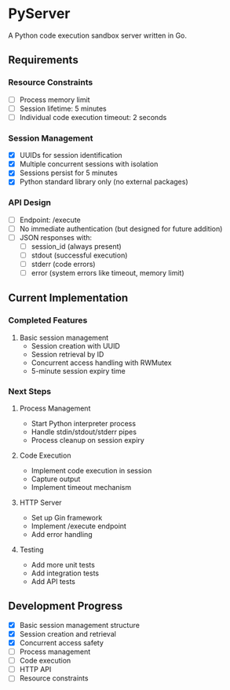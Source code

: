 # PyServer

A Python code execution sandbox server written in Go.

## Requirements

### Resource Constraints
- [ ] Process memory limit
- [ ] Session lifetime: 5 minutes
- [ ] Individual code execution timeout: 2 seconds

### Session Management
- [x] UUIDs for session identification
- [x] Multiple concurrent sessions with isolation
- [x] Sessions persist for 5 minutes
- [x] Python standard library only (no external packages)

### API Design
- [ ] Endpoint: /execute
- [ ] No immediate authentication (but designed for future addition)
- [ ] JSON responses with:
  - [ ] session_id (always present)
  - [ ] stdout (successful execution)
  - [ ] stderr (code errors)
  - [ ] error (system errors like timeout, memory limit)

## Current Implementation

### Completed Features
1. Basic session management
   - Session creation with UUID
   - Session retrieval by ID
   - Concurrent access handling with RWMutex
   - 5-minute session expiry time

### Next Steps
1. Process Management
   - Start Python interpreter process
   - Handle stdin/stdout/stderr pipes
   - Process cleanup on session expiry

2. Code Execution
   - Implement code execution in session
   - Capture output
   - Implement timeout mechanism

3. HTTP Server
   - Set up Gin framework
   - Implement /execute endpoint
   - Add error handling

4. Testing
   - Add more unit tests
   - Add integration tests
   - Add API tests
   
## Development Progress
- [x] Basic session management structure
- [x] Session creation and retrieval
- [x] Concurrent access safety
- [ ] Process management
- [ ] Code execution
- [ ] HTTP API
- [ ] Resource constraints
